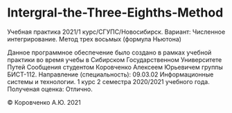 # Intergral-the-Three-Eighths-Method
Учебная практика 2021/1 курс/СГУПС/Новосибирск. Вариант: Численное интегрирование.  Метод трех восьмых (формула Ньютона)

Данное программное обеспечение было создано в рамках учебной практики во время учебы в Сибирском Государственном Университете Путей Сообщения студентом Коровченко Алексеем Юрьевичем группы БИСТ-112.
Направление (специальность): 09.03.02 Информационные системы и технологии.
1 курс 2 семестра 2020/2021 учебного года.
Полученая оценка: Отлично.

© Коровченко А.Ю. 2021
